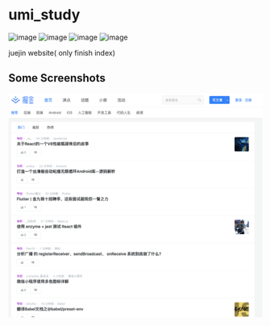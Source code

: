 # umi_study
![image](https://img.shields.io/github/issues/Wildlifes/juejin_umi)
![image](https://img.shields.io/github/forks/Wildlifes/juejin_umi)
![image](https://img.shields.io/github/stars/Wildlifes/juejin_umi)
![image](https://img.shields.io/github/license/Wildlifes/juejin_umi)

juejin website( only finish index)

## Some Screenshots
<img src="screenshot/index.png" >

